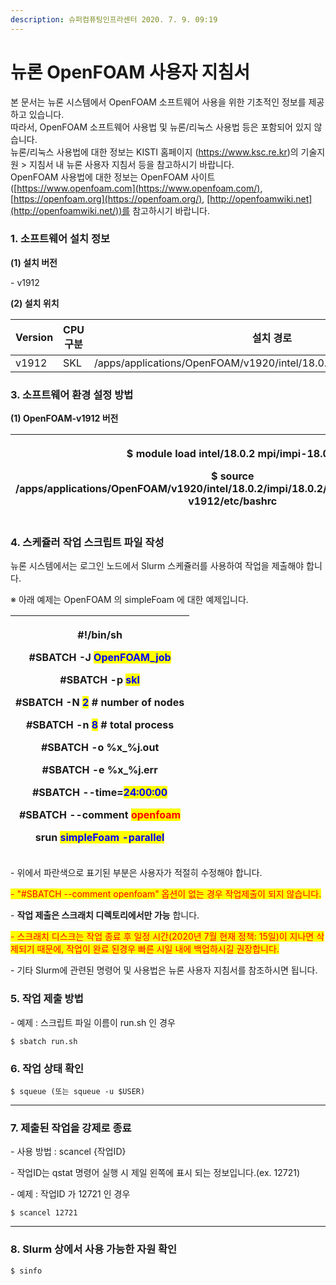 ```yaml
---
description: 슈퍼컴퓨팅인프라센터 2020. 7. 9. 09:19
---
```


# 뉴론 OpenFOAM 사용자 지침서

본 문서는 뉴론 시스템에서 OpenFOAM 소프트웨어 사용을 위한 기초적인 정보를 제공하고 있습니다.\
따라서, OpenFOAM 소프트웨어 사용법 및 뉴론/리눅스 사용법 등은 포함되어 있지 않습니다.\
뉴론/리눅스 사용법에 대한 정보는 KISTI 홈페이지 (https://www.ksc.re.kr)의 기술지원 > 지침서 내 뉴론 사용자 지침서 등을 참고하시기 바랍니다.\
OpenFOAM 사용법에 대한 정보는 OpenFOAM 사이트([https://www.openfoam.com](https://www.openfoam.com/), [https://openfoam.org](https://openfoam.org/), [http://openfoamwiki.net](http://openfoamwiki.net/))를 참고하시기 바랍니다.



### **1. 소프트웨어 설치 정보**

**(1) 설치 버전**

\- v1912



**(2) 설치 위치**

| **Version** | **CPU 구분** | **설치 경로**                                                           | **비고** |
| ----------- | ---------- | ------------------------------------------------------------------- | ------ |
| v1912       | SKL        | /apps/applications/OpenFOAM/v1920/intel/18.0.2/impi/18.0.2/OpenFOAM |        |



### **3. 소프트웨어 환경 설정 방법**

**(1) OpenFOAM-v1912 버전**

| <p>$ module load intel/18.0.2 mpi/impi-18.0.2</p><p>$ source /apps/applications/OpenFOAM/v1920/intel/18.0.2/impi/18.0.2/OpenFOAM/OpenFOAM-v1912/etc/bashrc</p> |
| -------------------------------------------------------------------------------------------------------------------------------------------------------------- |



### **4. 스케쥴러 작업 스크립트 파일 작성**

뉴론 시스템에서는 로그인 노드에서 Slurm 스케쥴러를 사용하여 작업을 제출해야 합니다.



※ 아래 예제는 OpenFOAM 의 simpleFoam 에 대한 예제입니다.

| <p>#!/bin/sh</p><p>#SBATCH -J <mark style="color:blue;">OpenFOAM_job</mark></p><p>#SBATCH -p <mark style="color:blue;">skl</mark></p><p>#SBATCH -N <mark style="color:blue;">2</mark> # number of nodes</p><p>#SBATCH -n <mark style="color:blue;">8</mark> # total process</p><p>#SBATCH -o %x_%j.out</p><p>#SBATCH -e %x_%j.err</p><p>#SBATCH --time=<mark style="color:blue;">24:00:00</mark></p><p>#SBATCH --comment <mark style="color:red;">openfoam</mark></p><p><mark style="color:red;"></mark></p><p>srun <mark style="color:blue;">simpleFoam -parallel</mark></p> |
| ----------------------------------------------------------------------------------------------------------------------------------------------------------------------------------------------------------------------------------------------------------------------------------------------------------------------------------------------------------------------------------------------------------------------------------------------------------------------------------------------------------------------------------------------------------------------------- |

\- 위에서 파란색으로 표기된 부분은 사용자가 적절히 수정해야 합니다.

<mark style="color:red;">- "#SBATCH --comment openfoam" 옵션이 없는 경우 작업제출이 되지 않습니다.</mark>

\- **작업 제출은 스크래치 디렉토리에서만 가능** 합니다.

<mark style="color:red;">- 스크래치 디스크는 작업 종료 후 일정 시간(2020년 7월 현재 정책: 15일)이 지나면 삭제되기 때문에, 작업이 완료 된경우 빠른 시일 내에 백업하시길 권장합니다.</mark>

\- 기타 Slurm에 관련된 명령어 및 사용법은 뉴론 사용자 지침서를 참조하시면 됩니다.



### **5. 작업 제출 방법**

\- 예제 : 스크립트 파일 이름이 run.sh 인 경우

```
$ sbatch run.sh
```



### **6. 작업 상태 확인**

```
$ squeue (또는 squeue -u $USER) 
```

****

### **7. 제출된 작업을 강제로 종료**

\- 사용 방법 : scancel {작업ID}

\- 작업ID는 qstat 명령어 실행 시 제일 왼쪽에 표시 되는 정보입니다.(ex. 12721)

\- 예제 : 작업ID 가 12721 인 경우

```
$ scancel 12721
```

****

### **8. Slurm 상에서 사용 가능한 자원 확인**

```
$ sinfo
```
